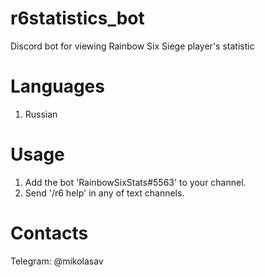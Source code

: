 # r6statistics_bot
Discord bot for viewing Rainbow Six Siege player's statistic

# Languages

1. Russian

# Usage

1. Add the bot 'RainbowSixStats#5563' to your channel.
2. Send '/r6 help' in any of text channels.

# Contacts 

Telegram: @mikolasav

